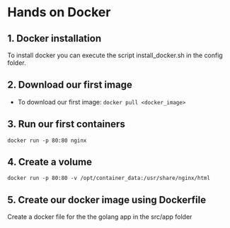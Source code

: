 # Hands on Docker

## 1. Docker installation

To install docker you can execute the script install_docker.sh in the config folder.

## 2. Download our first image

- To download our first image: 
`docker pull <docker_image>`

## 3. Run our first containers

`docker run -p 80:80 nginx`

## 4. Create a volume

`docker run -p 80:80 -v /opt/container_data:/usr/share/nginx/html` 

## 5. Create our docker image using Dockerfile

Create a docker file for the the golang app in the src/app folder 





